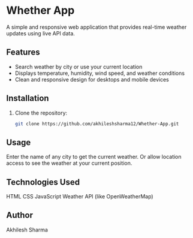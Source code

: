 # Whether App

A simple and responsive web application that provides real-time weather updates using live API data.

## Features
- Search weather by city or use your current location
- Displays temperature, humidity, wind speed, and weather conditions
- Clean and responsive design for desktops and mobile devices

## Installation
1. Clone the repository:
   ```bash
   git clone https://github.com/akhileshsharma12/Whether-App.git

## Usage 
Enter the name of any city to get the current weather.
Or allow location access to see the weather at your current position.

## Technologies Used
HTML
CSS
JavaScript
Weather API (like OpenWeatherMap)

## Author
Akhilesh Sharma

